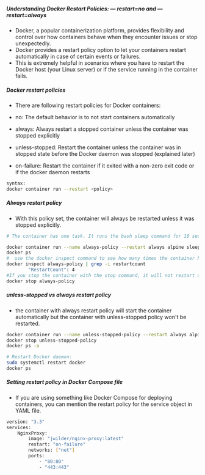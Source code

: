 ##### Understanding Docker Restart Policies: — restart=no and — restart=always

- Docker, a popular containerization platform, provides flexibility and control over how containers behave when they encounter issues or stop unexpectedly.
- Docker provides a restart policy option to let your containers restart automatically in case of certain events or failures.
- This is extremely helpful in scenarios where you have to restart the Docker host (your Linux server) or if the service running in the container fails.

##### Docker restart policies
- There are following restart policies for Docker containers:

- no: The default behavior is to not start containers automatically
- always: Always restart a stopped container unless the container was stopped explicitly
- unless-stopped: Restart the container unless the container was in stopped state before the Docker daemon was stopped (explained later)
- on-failure: Restart the container if it exited with a non-zero exit code or if the docker daemon restarts
``````sh
syntax:
docker container run --restart <policy>

``````
##### Always restart policy
- With this policy set, the container will always be restarted unless it was stopped explicitly.
``````sh
# The container has one task. It runs the bash sleep command for 10 seconds and then exits

docker container run --name always-policy --restart always alpine sleep 10
docker ps
#  use the docker inspect command to see how many times the container has been restarted so far.
docker inspect always-policy | grep -i restartcount
        "RestartCount": 4
#If you stop the container with the stop command, it will not restart automatically afterwards
docker stop always-policy 
``````
##### unless-stopped vs always restart policy
- the container with always restart policy will start the container automatically but the container with unless-stopped policy won't be restarted.

``````sh
docker container run --name unless-stopped-policy --restart always alpine sleep 10
docker stop unless-stopped-policy
docker ps -a

# Restart Docker daemon:
sudo systemctl restart docker
docker ps
``````
##### Setting restart policy in Docker Compose file
- If you are using something like Docker Compose for deploying containers, you can mention the restart policy for the service object in YAML file.
``````sh
version: "3.3"      
services:
    NginxProxy:
        image: "jwilder/nginx-proxy:latest"
        restart: "on-failure"
        networks: ["net"]
        ports:
            - "80:80"
            - "443:443"

``````
``````sh


``````

